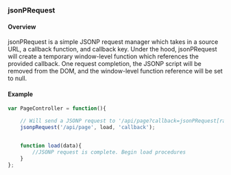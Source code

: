 ### jsonPRequest ###

#### Overview ####
jsonPRequest is a simple JSONP request manager which takes in a source URL, a callback function, and callback key. Under the hood, jsonPRequest will create a temporary window-level function which references the provided callback. One request completion, the JSONP script will be removed from the DOM, and the window-level function reference will be set to null. 

#### Example ####
```js
var PageController = function(){

	// Will send a JSONP request to '/api/page?callback=jsonPRequest[random number sequence]
	jsonpRequest('/api/page', load, 'callback');


	function load(data){
		//JSONP request is complete. Begin load procedures
	}
};
```
